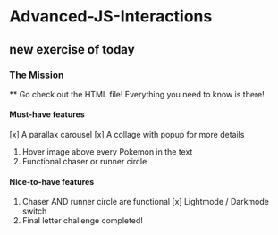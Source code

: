 # Advanced-JS-Interactions
## new exercise of today
### The Mission
** Go check out the HTML file! Everything you need to know is there!

#### Must-have features
[x] A parallax carousel
[x] A collage with popup for more details
1. Hover image above every Pokemon in the text
1. Functional chaser or runner circle
#### Nice-to-have features
1. Chaser AND runner circle are functional
[x] Lightmode / Darkmode switch
1. Final letter challenge completed!
